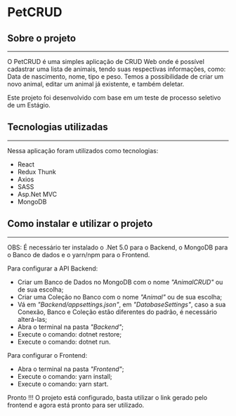 # PetCRUD

## Sobre o projeto
---
O PetCRUD é uma simples aplicação de CRUD Web onde é possível cadastrar uma lista de animais, tendo suas respectivas informações, como: Data de nascimento, nome, tipo e peso. Temos a possibilidade de criar um novo animal, editar um animal já existente, e também deletar.

Este projeto foi desenvolvido com base em um teste de processo seletivo de um Estágio.

## Tecnologias utilizadas
---
Nessa aplicação foram utilizados como tecnologias: 

- React
- Redux Thunk
- Axios
- SASS
- Asp.Net MVC
- MongoDB

## Como instalar e utilizar o projeto
---
OBS: É necessário ter instalado o .Net 5.0 para o Backend, o MongoDB para o Banco de dados e o yarn/npm para o Frontend.

Para configurar a API Backend:
* Criar um Banco de Dados no MongoDB com o nome *"AnimalCRUD"* ou de sua escolha;
* Criar uma Coleção no Banco com o nome *"Animal"* ou de sua escolha;
* Vá em *"Backend/appsettings.json"*, em *"DatabaseSettings"*, caso a sua Conexão, Banco e Coleção estão diferentes do padrão, é necessário alterá-las;
* Abra o terminal na pasta *"Backend"*;
* Execute o comando: dotnet restore;
* Execute o comando: dotnet run.

Para configurar o Frontend:
* Abra o terminal na pasta *"Frontend"*;
* Execute o comando: yarn install;
* Execute o comando: yarn start.

Pronto !!! O projeto está configurado, basta utilizar o link gerado pelo frontend e agora está pronto para ser utilizado.
